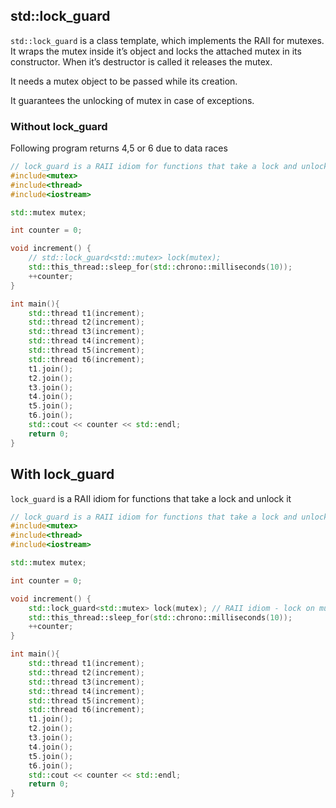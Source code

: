 
## std::lock_guard

`std::lock_guard` is a class template, which implements the RAII for mutexes. It wraps the mutex inside it’s object and locks the attached mutex in its constructor. When it’s destructor is called it releases the mutex.

It needs a mutex object to be passed while its creation. 

It guarantees the unlocking of mutex in case of exceptions.


### Without lock_guard

Following program returns 4,5 or 6 due to data races

```cpp
// lock_guard is a RAII idiom for functions that take a lock and unlock it
#include<mutex>
#include<thread>
#include<iostream>

std::mutex mutex;

int counter = 0;

void increment() {
    // std::lock_guard<std::mutex> lock(mutex);
    std::this_thread::sleep_for(std::chrono::milliseconds(10));
    ++counter;
}

int main(){
    std::thread t1(increment);
    std::thread t2(increment);
    std::thread t3(increment);
    std::thread t4(increment);
    std::thread t5(increment);
    std::thread t6(increment);
    t1.join();
    t2.join();
    t3.join();
    t4.join();
    t5.join();
    t6.join();
    std::cout << counter << std::endl;
    return 0;
}
```


## With lock_guard

`lock_guard` is a RAII idiom for functions that take a lock and unlock it

```cpp
// lock_guard is a RAII idiom for functions that take a lock and unlock it
#include<mutex>
#include<thread>
#include<iostream>

std::mutex mutex;

int counter = 0;

void increment() {
    std::lock_guard<std::mutex> lock(mutex); // RAII idiom - lock on mutex stays till end of function
    std::this_thread::sleep_for(std::chrono::milliseconds(10));
    ++counter;
}

int main(){
    std::thread t1(increment);
    std::thread t2(increment);
    std::thread t3(increment);
    std::thread t4(increment);
    std::thread t5(increment);
    std::thread t6(increment);
    t1.join();
    t2.join();
    t3.join();
    t4.join();
    t5.join();
    t6.join();
    std::cout << counter << std::endl;
    return 0;
}
```